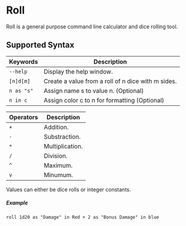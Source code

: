 # Roll
Roll is a general purpose command line calculator and dice rolling tool.

## Supported Syntax
| Keywords | Description                    |
| ------------- | ------------------------------ |
| `--help`      | Display the help window.       |
| `[n]d[m]`   |   Create a value from a roll of n dice with m sides.   |
| `n as "s"` | Assign name s to value n. (Optional) |
| `n in c` | Assign color c to n for formatting (Optional) |

| Operators | Description                    |
| ------------- | ------------------------------ |
| `+` | Addition. |
| `-` | Substraction. |
| `*` | Multiplication. |
| `/` | Division. |
| `^` | Maximum. |
| `v` | Minumum. |

Values can either be dice rolls or integer constants.

##### Example
```
roll 1d20 as "Damage" in Red + 2 as "Bonus Damage" in blue
```